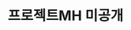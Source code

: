 ---
layout: post
category: projects
title:  "프로젝트MH 미공개"
release: "2025년 말 예정"
icon: newproject.jpg
thumbnail: newproject.jpg
period: "2023.12 ~ 진행 중"
developmentPhase: "초기 개발 단계, 글로벌 런칭 예정"
genre: "헌팅 액션"
group: "(주)해긴"
tech: "Unity 6, C#"
tools: "Addressables, uGUI, URP"
project_managed: "SVN, Jenkins"

images:
 - new_project_1.jpg
 - new_project_2.jpg
works:
 - 각종 컨텐츠 개발
 - 캐릭터 커스터 마이징 (얼굴 및 체형)
 - 로그인 및 TCP 통신을 통한 매칭 시스템 및 인게임 전투 로직 처리
 - CI/CD(젠킨스)를 이용한 빌드 자동화 세팅 및 관리
 - Addressables 시스템 관리 및 PAD 적용
 - 각종 프로젝트 개발에 필요한 내부 툴 개발 (캐릭터 체형 조절 데이터 바이너리화 저장 처리, 애니메이션 클립 레이어화 툴 개발, 세팅된 몬스터 생성 등)
---
